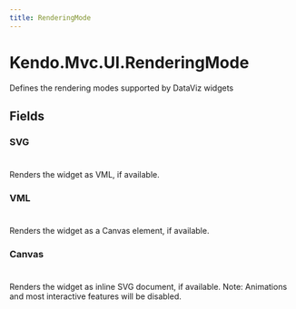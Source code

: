 ```yaml
---
title: RenderingMode
---
```


# Kendo.Mvc.UI.RenderingMode
Defines the rendering modes supported by DataViz widgets


## Fields


### SVG
#
Renders the widget as VML, if available.

### VML
#
Renders the widget as a Canvas element, if available.

### Canvas
#
Renders the widget as inline SVG document, if available.
            Note: Animations and most interactive features will be disabled.




